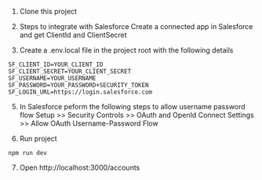 1. Clone this project 


2. Steps to integrate with Salesforce
Create a connected app in Salesforce and get ClientId and ClientSecret

4. Create a .env.local file in the project root with the following details
```
SF_CLIENT_ID=YOUR_CLIENT_ID
SF_CLIENT_SECRET=YOUR_CLIENT_SECRET
SF_USERNAME=YOUR_USERNAME
SF_PASSWORD=YOUR_PASSWORD+SECURITY_TOKEN
SF_LOGIN_URL=https://login.salesforce.com
```

5. In Salesforce peform the following steps to allow username password flow
Setup >> Security Controls >> OAuth and OpenId Connect Settings >> Allow OAuth Username-Password Flow

6. Run project
```
npm run dev
```

7. Open http://localhost:3000/accounts